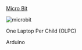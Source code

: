 [Micro Bit](http://www.eldiario.es/turing/BBC_micro-bit-utilizaran-escolares-Reino-Unido_0_411209780.html)

![microbit](http://images.eldiario.es/turing/BBC-microbit-principal_EDIIMA20150720_0805_18.jpg)

One Laptop Per Child (OLPC)

Arduino